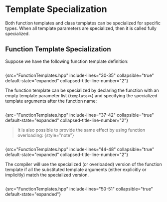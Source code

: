 # Template Specialization

Both function templates and class templates can be specialized for specific types.
When all template parameters are specialized, then it is called fully specialized.

## Function Template Specialization

Suppose we have the following function template definition:

```c++
```
{src="FunctionTemplates.hpp" include-lines="30-35" collapsible="true" default-state="expanded" collapsed-title-line-number="2"}

The function template can be specialized by declaring the function with an empty template parameter list (`template<>`) and specifying the specialized template arguments after the function name:

```c++
```
{src="FunctionTemplates.hpp" include-lines="37-42" collapsible="true" default-state="expanded" collapsed-title-line-number="2"}

> It is also possible to provide the same effect by using function overloading:
{style="note"}

```c++
```
{src="FunctionTemplates.hpp" include-lines="44-48" collapsible="true" default-state="expanded" collapsed-title-line-number="2"}

The compiler will use the specialized (or overloaded) version of the function template if all the substituted template arguments (either explicitly or implicitly) match the specialized version.

```c++
```
{src="FunctionTemplates.hpp" include-lines="50-51" collapsible="true" default-state="expanded"}
